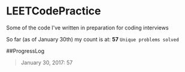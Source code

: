 # LEETCodePractice
Some of the code I've written in preparation for coding interviews


So far (as of January 30th) my count is at:
**57** `Unique problems solved`


##ProgressLog
>January 30, 2017:    57
